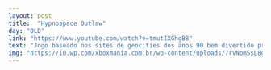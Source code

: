 ```yaml
---
layout: post
title:  "Hypnospace Outlaw"
day: "OLD"
link: "https://www.youtube.com/watch?v=tmutIXGhgB8"
text: "Jogo baseado nos sites de geocities dos anos 90 bem divertido pra quem gosta de explorar"
img: "https://i0.wp.com/xboxmania.com.br/wp-content/uploads/7rVNomSsL8gQ2CJyhrbAiS.png?fit=3840,2160&ssl=1"
---
```


